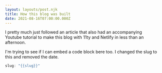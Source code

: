 ```yaml
---
layout: layouts/post.njk
title: How this blog was built
date: 2021-08-16T07:00:00.000Z
---
```

I pretty much just followed an article that also had an accompanying Youtube tutorial to make this blog with 11ty and Netlify in less than an afternoon.

I'm trying to see if I can embed a code block bere too. I changed the slug to this and removed the date. 

```js
slug: "{{slug}}" 
```